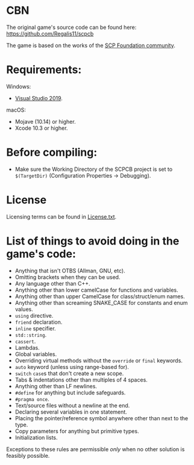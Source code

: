 # CBN

The original game's source code can be found here: https://github.com/Regalis11/scpcb

The game is based on the works of the [SCP Foundation community][scp-wiki].

# Requirements:

Windows:
* [Visual Studio 2019][vs2019].

macOS:
* Mojave (10.14) or higher.
* Xcode 10.3 or higher.

# Before compiling:
* Make sure the Working Directory of the SCPCB project is set to `$(TargetDir)` (Configuration Properties -> Debugging).

# License
Licensing terms can be found in [License.txt](Content/License.txt).

# List of things to avoid doing in the game's code:

* Anything that isn't OTBS (Allman, GNU, etc).
* Omitting brackets when they can be used.
* Any language other than C++.
* Anything other than lower camelCase for functions and variables.
* Anything other than upper CamelCase for class/struct/enum names.
* Anything other than screaming SNAKE_CASE for constants and enum values.
* `using` directive.
* `friend` declaration.
* `inline` specifier.
* `std::string`.
* `cassert`.
* Lambdas.
* Global variables.
* Overriding virtual methods without the `override` or `final` keywords.
* `auto` keyword (unless using range-based for).
* `switch` `case`s that don't create a new scope.
* Tabs & indentations other than multiples of 4 spaces.
* Anything other than LF newlines.
* `#define` for anything but include safeguards.
* `#pragma once`.
* Text/source files without a newline at the end.
* Declaring several variables in one statement.
* Placing the pointer/reference symbol anywhere other than next to the type.
* Copy parameters for anything but primitive types.
* Initialization lists.

Exceptions to these rules are permissible *only* when no other solution is feasibly possible.

[vs2019]: https://visualstudio.microsoft.com/vs/
[scp-wiki]: http://www.scp-wiki.net/
[cc3.0]: http://creativecommons.org/licenses/by-sa/3.0/
